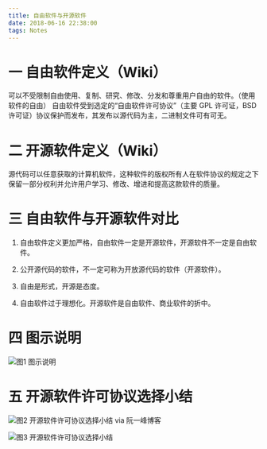 ```yaml
---
title: 自由软件与开源软件
date: 2018-06-16 22:38:00
tags: Notes
---
```

# 一 自由软件定义（Wiki）
可以不受限制自由使用、复制、研究、修改、分发和尊重用户自由的软件。（使用软件的自由）﻿
自由软件受到选定的“自由软件许可协议”（主要 GPL 许可证，BSD 许可证）协议保护而发布，其发布以源代码为主，二进制文件可有可无。

# 二 开源软件定义（Wiki）
源代码可以任意获取的计算机软件，这种软件的版权所有人在软件协议的规定之下保留一部分权利并允许用户学习、修改、增进和提高这款软件的质量。

# 三 自由软件与开源软件对比
1. 自由软件定义更加严格，自由软件一定是开源软件，开源软件不一定是自由软件。﻿

2. 公开源代码的软件，不一定可称为开放源代码的软件（开源软件）。﻿

3. 自由是形式，开源是态度。﻿

4. 自由软件过于理想化。开源软件是自由软件、商业软件的折中。

# 四 图示说明
![图1 图示说明](图1.PNG)

# 五 开源软件许可协议选择小结
![图2 开源软件许可协议选择小结](图2.png)
via 阮一峰博客

![图3 开源软件许可协议选择小结](图3.png)
